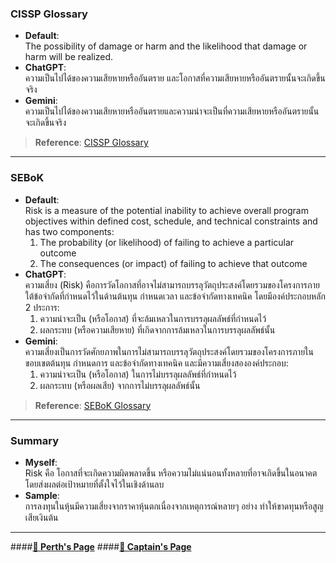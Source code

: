 ### **CISSP Glossary**
- **Default**:  
  The possibility of damage or harm and the likelihood that damage or harm will be realized.  
- **ChatGPT**:  
  ความเป็นไปได้ของความเสียหายหรืออันตราย และโอกาสที่ความเสียหายหรืออันตรายนั้นจะเกิดขึ้นจริง  
- **Gemini**:  
  ความเป็นไปได้ของความเสียหายหรืออันตรายและความน่าจะเป็นที่ความเสียหายหรืออันตรายนั้นจะเกิดขึ้นจริง  

> **Reference**: [CISSP Glossary](https://www.isc2.org/certifications/cissp/cissp-student-glossary#r)

---
 
### **SEBoK**
- **Default**:  
  Risk is a measure of the potential inability to achieve overall program objectives within defined cost, schedule, and technical constraints and has two components:  
  1. The probability (or likelihood) of failing to achieve a particular outcome 
  2. The consequences (or impact) of failing to achieve that outcome  
- **ChatGPT**:  
  ความเสี่ยง (Risk) คือการวัดโอกาสที่อาจไม่สามารถบรรลุวัตถุประสงค์โดยรวมของโครงการภายใต้ข้อจำกัดที่กำหนดไว้ในด้านต้นทุน กำหนดเวลา และข้อจำกัดทางเทคนิค โดยมีองค์ประกอบหลัก 2 ประการ:  
  1. ความน่าจะเป็น (หรือโอกาส) ที่จะล้มเหลวในการบรรลุผลลัพธ์ที่กำหนดไว้
  2. ผลกระทบ (หรือความเสียหาย) ที่เกิดจากการล้มเหลวในการบรรลุผลลัพธ์นั้น  
- **Gemini**:  
  ความเสี่ยงเป็นการวัดศักยภาพในการไม่สามารถบรรลุวัตถุประสงค์โดยรวมของโครงการภายในขอบเขตต้นทุน กำหนดการ และข้อจำกัดทางเทคนิค และมีความเสี่ยงสององค์ประกอบ:  
  1. ความน่าจะเป็น (หรือโอกาส) ในการไม่บรรลุผลลัพธ์ที่กำหนดไว้  
  2. ผลกระทบ (หรือผลเสีย) จากการไม่บรรลุผลลัพธ์นั้น  

> **Reference**: [SEBoK Glossary](https://sebokwiki.org/wiki/Risk_(glossary))

---

### **Summary**
- **Myself**:  
  Risk คือ โอกาสที่จะเกิดความผิดพลาดขึ้น หรือความไม่แน่นอนทั้งหลายที่อาจเกิดขึ้นในอนาคต โดยส่งผลต่อเป้าหมายที่ตั้งใจไว้ในเชิงด้านลบ  
- **Sample**:  
  การลงทุนในหุ้นมีความเสี่ยงจากราคาหุ้นตกเนื่องจากเหตุการณ์หลายๆ อย่าง ทำให้ขาดทุนหรือสูญเสียเงินต้น

---

####**[🌟 Perth's Page](https://teamgamer11.github.io)**
####**[🚀 Captain's Page](https://captainnn3.github.io)**
  
